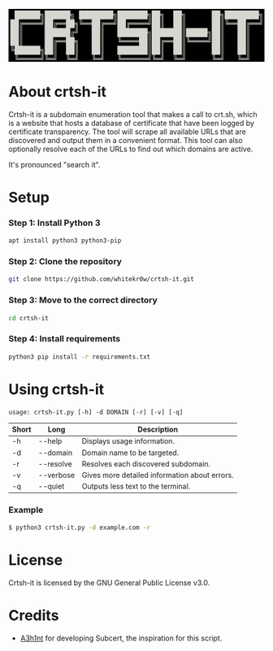 ![alt text](https://raw.githubusercontent.com/whitekr0w/crtsh-it/main/images/banner.png "crtsh-it logo")

# About crtsh-it
Crtsh-it is a subdomain enumeration tool that makes a call to crt.sh, which is a website that hosts a database of certificate that have been logged by certificate transparency. The tool will scrape all available URLs that are discovered and output them in a convenient format. This tool can also optionally resolve each of the URLs to find out which domains are active. 

It's pronounced "search it".

# Setup
### Step 1: Install Python 3
```bash
apt install python3 python3-pip
```

### Step 2: Clone the repository
```bash
git clone https://github.com/whitekr0w/crtsh-it.git
```

### Step 3: Move to the correct directory
```bash
cd crtsh-it
```

### Step 4: Install requirements
```bash
python3 pip install -r requirements.txt
```


# Using crtsh-it

```
usage: crtsh-it.py [-h] -d DOMAIN [-r] [-v] [-q]
```

| Short | Long      | Description                                   |
| ----- | --------- | --------------------------------------------- |
| -h    | --help    | Displays usage information.                   |
| -d    | --domain  | Domain name to be targeted.                   |
| -r    | --resolve | Resolves each discovered subdomain.           |
| -v    | --verbose | Gives more detailed information about errors. |
| -q    | --quiet   | Outputs less text to the terminal.            |

### Example
```bash 
$ python3 crtsh-it.py -d example.com -r 
```

# License
Crtsh-it is licensed by the GNU General Public License v3.0.

# Credits
- [A3h1nt](https://github.com/A3h1nt) for developing Subcert, the inspiration for this script.
